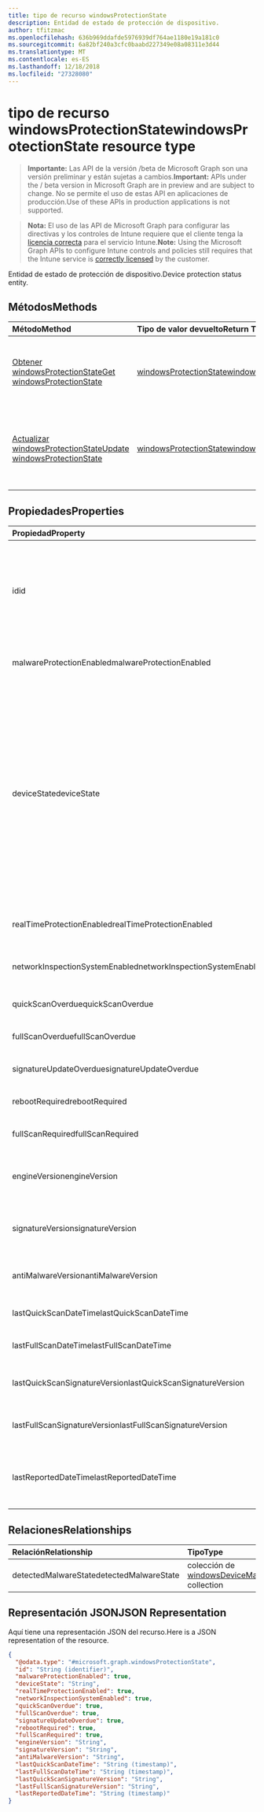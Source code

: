 ```yaml
---
title: tipo de recurso windowsProtectionState
description: Entidad de estado de protección de dispositivo.
author: tfitzmac
ms.openlocfilehash: 636b969ddafde5976939df764ae1180e19a181c0
ms.sourcegitcommit: 6a82bf240a3cfc0baabd227349e08a08311e3d44
ms.translationtype: MT
ms.contentlocale: es-ES
ms.lasthandoff: 12/18/2018
ms.locfileid: "27328080"
---
```

# <a name="windowsprotectionstate-resource-type"></a><span data-ttu-id="ffc21-103">tipo de recurso windowsProtectionState</span><span class="sxs-lookup"><span data-stu-id="ffc21-103">windowsProtectionState resource type</span></span>

> <span data-ttu-id="ffc21-104">**Importante:** Las API de la versión /beta de Microsoft Graph son una versión preliminar y están sujetas a cambios.</span><span class="sxs-lookup"><span data-stu-id="ffc21-104">**Important:** APIs under the / beta version in Microsoft Graph are in preview and are subject to change.</span></span> <span data-ttu-id="ffc21-105">No se permite el uso de estas API en aplicaciones de producción.</span><span class="sxs-lookup"><span data-stu-id="ffc21-105">Use of these APIs in production applications is not supported.</span></span>

> <span data-ttu-id="ffc21-106">**Nota:** El uso de las API de Microsoft Graph para configurar las directivas y los controles de Intune requiere que el cliente tenga la [licencia correcta](https://go.microsoft.com/fwlink/?linkid=839381) para el servicio Intune.</span><span class="sxs-lookup"><span data-stu-id="ffc21-106">**Note:** Using the Microsoft Graph APIs to configure Intune controls and policies still requires that the Intune service is [correctly licensed](https://go.microsoft.com/fwlink/?linkid=839381) by the customer.</span></span>

<span data-ttu-id="ffc21-107">Entidad de estado de protección de dispositivo.</span><span class="sxs-lookup"><span data-stu-id="ffc21-107">Device protection status entity.</span></span>
## <a name="methods"></a><span data-ttu-id="ffc21-108">Métodos</span><span class="sxs-lookup"><span data-stu-id="ffc21-108">Methods</span></span>
|<span data-ttu-id="ffc21-109">Método</span><span class="sxs-lookup"><span data-stu-id="ffc21-109">Method</span></span>|<span data-ttu-id="ffc21-110">Tipo de valor devuelto</span><span class="sxs-lookup"><span data-stu-id="ffc21-110">Return Type</span></span>|<span data-ttu-id="ffc21-111">Descripción</span><span class="sxs-lookup"><span data-stu-id="ffc21-111">Description</span></span>|
|:---|:---|:---|
|[<span data-ttu-id="ffc21-112">Obtener windowsProtectionState</span><span class="sxs-lookup"><span data-stu-id="ffc21-112">Get windowsProtectionState</span></span>](../api/intune-devices-windowsprotectionstate-get.md)|[<span data-ttu-id="ffc21-113">windowsProtectionState</span><span class="sxs-lookup"><span data-stu-id="ffc21-113">windowsProtectionState</span></span>](../resources/intune-devices-windowsprotectionstate.md)|<span data-ttu-id="ffc21-114">Leer las propiedades y las relaciones del objeto [windowsProtectionState](../resources/intune-devices-windowsprotectionstate.md) .</span><span class="sxs-lookup"><span data-stu-id="ffc21-114">Read properties and relationships of the [windowsProtectionState](../resources/intune-devices-windowsprotectionstate.md) object.</span></span>|
|[<span data-ttu-id="ffc21-115">Actualizar windowsProtectionState</span><span class="sxs-lookup"><span data-stu-id="ffc21-115">Update windowsProtectionState</span></span>](../api/intune-devices-windowsprotectionstate-update.md)|[<span data-ttu-id="ffc21-116">windowsProtectionState</span><span class="sxs-lookup"><span data-stu-id="ffc21-116">windowsProtectionState</span></span>](../resources/intune-devices-windowsprotectionstate.md)|<span data-ttu-id="ffc21-117">Actualizar las propiedades de un objeto [windowsProtectionState](../resources/intune-devices-windowsprotectionstate.md) .</span><span class="sxs-lookup"><span data-stu-id="ffc21-117">Update the properties of a [windowsProtectionState](../resources/intune-devices-windowsprotectionstate.md) object.</span></span>|

## <a name="properties"></a><span data-ttu-id="ffc21-118">Propiedades</span><span class="sxs-lookup"><span data-stu-id="ffc21-118">Properties</span></span>
|<span data-ttu-id="ffc21-119">Propiedad</span><span class="sxs-lookup"><span data-stu-id="ffc21-119">Property</span></span>|<span data-ttu-id="ffc21-120">Tipo</span><span class="sxs-lookup"><span data-stu-id="ffc21-120">Type</span></span>|<span data-ttu-id="ffc21-121">Descripción</span><span class="sxs-lookup"><span data-stu-id="ffc21-121">Description</span></span>|
|:---|:---|:---|
|<span data-ttu-id="ffc21-122">id</span><span class="sxs-lookup"><span data-stu-id="ffc21-122">id</span></span>|<span data-ttu-id="ffc21-123">String</span><span class="sxs-lookup"><span data-stu-id="ffc21-123">String</span></span>|<span data-ttu-id="ffc21-124">El identificador único para el objeto de estado de protección de dispositivo.</span><span class="sxs-lookup"><span data-stu-id="ffc21-124">The unique Identifier for the device protection status object.</span></span> <span data-ttu-id="ffc21-125">Esto es el identificador de dispositivo del dispositivo</span><span class="sxs-lookup"><span data-stu-id="ffc21-125">This is device id of the device</span></span>|
|<span data-ttu-id="ffc21-126">malwareProtectionEnabled</span><span class="sxs-lookup"><span data-stu-id="ffc21-126">malwareProtectionEnabled</span></span>|<span data-ttu-id="ffc21-127">Boolean</span><span class="sxs-lookup"><span data-stu-id="ffc21-127">Boolean</span></span>|<span data-ttu-id="ffc21-128">Protección contra malware está habilitado o no</span><span class="sxs-lookup"><span data-stu-id="ffc21-128">Anti malware is enabled or not</span></span>|
|<span data-ttu-id="ffc21-129">deviceState</span><span class="sxs-lookup"><span data-stu-id="ffc21-129">deviceState</span></span>|[<span data-ttu-id="ffc21-130">windowsDeviceHealthState</span><span class="sxs-lookup"><span data-stu-id="ffc21-130">windowsDeviceHealthState</span></span>](../resources/intune-devices-windowsdevicehealthstate.md)|<span data-ttu-id="ffc21-131">Estado del equipo (como clean o pendiente de examen completo o pendientes reinicio etcetera).</span><span class="sxs-lookup"><span data-stu-id="ffc21-131">Computer's state (like clean or pending full scan or pending reboot etc).</span></span> <span data-ttu-id="ffc21-132">Los valores posibles son: `clean`, `fullScanPending`, `rebootPending`, `manualStepsPending`, `offlineScanPending`, `critical`.</span><span class="sxs-lookup"><span data-stu-id="ffc21-132">Possible values are: `clean`, `fullScanPending`, `rebootPending`, `manualStepsPending`, `offlineScanPending`, `critical`.</span></span>|
|<span data-ttu-id="ffc21-133">realTimeProtectionEnabled</span><span class="sxs-lookup"><span data-stu-id="ffc21-133">realTimeProtectionEnabled</span></span>|<span data-ttu-id="ffc21-134">Boolean</span><span class="sxs-lookup"><span data-stu-id="ffc21-134">Boolean</span></span>|<span data-ttu-id="ffc21-135">¿Protección en tiempo real está habilitada o no?</span><span class="sxs-lookup"><span data-stu-id="ffc21-135">Real time protection is enabled or not?</span></span>|
|<span data-ttu-id="ffc21-136">networkInspectionSystemEnabled</span><span class="sxs-lookup"><span data-stu-id="ffc21-136">networkInspectionSystemEnabled</span></span>|<span data-ttu-id="ffc21-137">Boolean</span><span class="sxs-lookup"><span data-stu-id="ffc21-137">Boolean</span></span>|<span data-ttu-id="ffc21-138">¿Sistema de control de red habilitado o no?</span><span class="sxs-lookup"><span data-stu-id="ffc21-138">Network inspection system enabled or not?</span></span>|
|<span data-ttu-id="ffc21-139">quickScanOverdue</span><span class="sxs-lookup"><span data-stu-id="ffc21-139">quickScanOverdue</span></span>|<span data-ttu-id="ffc21-140">Boolean</span><span class="sxs-lookup"><span data-stu-id="ffc21-140">Boolean</span></span>|<span data-ttu-id="ffc21-141">¿Rápido examinar vencidas o no?</span><span class="sxs-lookup"><span data-stu-id="ffc21-141">Quick scan overdue or not?</span></span>|
|<span data-ttu-id="ffc21-142">fullScanOverdue</span><span class="sxs-lookup"><span data-stu-id="ffc21-142">fullScanOverdue</span></span>|<span data-ttu-id="ffc21-143">Boolean</span><span class="sxs-lookup"><span data-stu-id="ffc21-143">Boolean</span></span>|<span data-ttu-id="ffc21-144">¿Total de examen vencida o no?</span><span class="sxs-lookup"><span data-stu-id="ffc21-144">Full scan overdue or not?</span></span>|
|<span data-ttu-id="ffc21-145">signatureUpdateOverdue</span><span class="sxs-lookup"><span data-stu-id="ffc21-145">signatureUpdateOverdue</span></span>|<span data-ttu-id="ffc21-146">Boolean</span><span class="sxs-lookup"><span data-stu-id="ffc21-146">Boolean</span></span>|<span data-ttu-id="ffc21-147">¿Firma caducada o no?</span><span class="sxs-lookup"><span data-stu-id="ffc21-147">Signature out of date or not?</span></span>|
|<span data-ttu-id="ffc21-148">rebootRequired</span><span class="sxs-lookup"><span data-stu-id="ffc21-148">rebootRequired</span></span>|<span data-ttu-id="ffc21-149">Boolean</span><span class="sxs-lookup"><span data-stu-id="ffc21-149">Boolean</span></span>|<span data-ttu-id="ffc21-150">¿Es necesario reiniciar o no?</span><span class="sxs-lookup"><span data-stu-id="ffc21-150">Reboot required or not?</span></span>|
|<span data-ttu-id="ffc21-151">fullScanRequired</span><span class="sxs-lookup"><span data-stu-id="ffc21-151">fullScanRequired</span></span>|<span data-ttu-id="ffc21-152">Boolean</span><span class="sxs-lookup"><span data-stu-id="ffc21-152">Boolean</span></span>|<span data-ttu-id="ffc21-153">¿Examen completo o no necesario?</span><span class="sxs-lookup"><span data-stu-id="ffc21-153">Full scan required or not?</span></span>|
|<span data-ttu-id="ffc21-154">engineVersion</span><span class="sxs-lookup"><span data-stu-id="ffc21-154">engineVersion</span></span>|<span data-ttu-id="ffc21-155">String</span><span class="sxs-lookup"><span data-stu-id="ffc21-155">String</span></span>|<span data-ttu-id="ffc21-156">Versión del motor de actual extremo protección</span><span class="sxs-lookup"><span data-stu-id="ffc21-156">Current endpoint protection engine's version</span></span>|
|<span data-ttu-id="ffc21-157">signatureVersion</span><span class="sxs-lookup"><span data-stu-id="ffc21-157">signatureVersion</span></span>|<span data-ttu-id="ffc21-158">String</span><span class="sxs-lookup"><span data-stu-id="ffc21-158">String</span></span>|<span data-ttu-id="ffc21-159">Versión actual de las definiciones de malware</span><span class="sxs-lookup"><span data-stu-id="ffc21-159">Current malware definitions version</span></span>|
|<span data-ttu-id="ffc21-160">antiMalwareVersion</span><span class="sxs-lookup"><span data-stu-id="ffc21-160">antiMalwareVersion</span></span>|<span data-ttu-id="ffc21-161">String</span><span class="sxs-lookup"><span data-stu-id="ffc21-161">String</span></span>|<span data-ttu-id="ffc21-162">Actual de protección contra malware versión</span><span class="sxs-lookup"><span data-stu-id="ffc21-162">Current anti malware version</span></span>|
|<span data-ttu-id="ffc21-163">lastQuickScanDateTime</span><span class="sxs-lookup"><span data-stu-id="ffc21-163">lastQuickScanDateTime</span></span>|<span data-ttu-id="ffc21-164">DateTimeOffset</span><span class="sxs-lookup"><span data-stu-id="ffc21-164">DateTimeOffset</span></span>|<span data-ttu-id="ffc21-165">Fecha y hora último análisis rápido</span><span class="sxs-lookup"><span data-stu-id="ffc21-165">Last quick scan datetime</span></span>|
|<span data-ttu-id="ffc21-166">lastFullScanDateTime</span><span class="sxs-lookup"><span data-stu-id="ffc21-166">lastFullScanDateTime</span></span>|<span data-ttu-id="ffc21-167">DateTimeOffset</span><span class="sxs-lookup"><span data-stu-id="ffc21-167">DateTimeOffset</span></span>|<span data-ttu-id="ffc21-168">Fecha y hora último análisis rápido</span><span class="sxs-lookup"><span data-stu-id="ffc21-168">Last quick scan datetime</span></span>|
|<span data-ttu-id="ffc21-169">lastQuickScanSignatureVersion</span><span class="sxs-lookup"><span data-stu-id="ffc21-169">lastQuickScanSignatureVersion</span></span>|<span data-ttu-id="ffc21-170">String</span><span class="sxs-lookup"><span data-stu-id="ffc21-170">String</span></span>|<span data-ttu-id="ffc21-171">Última versión de firma de análisis rápido</span><span class="sxs-lookup"><span data-stu-id="ffc21-171">Last quick scan signature version</span></span>|
|<span data-ttu-id="ffc21-172">lastFullScanSignatureVersion</span><span class="sxs-lookup"><span data-stu-id="ffc21-172">lastFullScanSignatureVersion</span></span>|<span data-ttu-id="ffc21-173">String</span><span class="sxs-lookup"><span data-stu-id="ffc21-173">String</span></span>|<span data-ttu-id="ffc21-174">Última versión de firma de examen completo</span><span class="sxs-lookup"><span data-stu-id="ffc21-174">Last full scan signature version</span></span>|
|<span data-ttu-id="ffc21-175">lastReportedDateTime</span><span class="sxs-lookup"><span data-stu-id="ffc21-175">lastReportedDateTime</span></span>|<span data-ttu-id="ffc21-176">DateTimeOffset</span><span class="sxs-lookup"><span data-stu-id="ffc21-176">DateTimeOffset</span></span>|<span data-ttu-id="ffc21-177">Último estado de mantenimiento de dispositivo el tiempo notificado</span><span class="sxs-lookup"><span data-stu-id="ffc21-177">Last device health status reported time</span></span>|

## <a name="relationships"></a><span data-ttu-id="ffc21-178">Relaciones</span><span class="sxs-lookup"><span data-stu-id="ffc21-178">Relationships</span></span>
|<span data-ttu-id="ffc21-179">Relación</span><span class="sxs-lookup"><span data-stu-id="ffc21-179">Relationship</span></span>|<span data-ttu-id="ffc21-180">Tipo</span><span class="sxs-lookup"><span data-stu-id="ffc21-180">Type</span></span>|<span data-ttu-id="ffc21-181">Descripción</span><span class="sxs-lookup"><span data-stu-id="ffc21-181">Description</span></span>|
|:---|:---|:---|
|<span data-ttu-id="ffc21-182">detectedMalwareState</span><span class="sxs-lookup"><span data-stu-id="ffc21-182">detectedMalwareState</span></span>|<span data-ttu-id="ffc21-183">colección de [windowsDeviceMalwareState](../resources/intune-devices-windowsdevicemalwarestate.md)</span><span class="sxs-lookup"><span data-stu-id="ffc21-183">[windowsDeviceMalwareState](../resources/intune-devices-windowsdevicemalwarestate.md) collection</span></span>|<span data-ttu-id="ffc21-184">Lista de dispositivos de malware</span><span class="sxs-lookup"><span data-stu-id="ffc21-184">Device malware list</span></span>|

## <a name="json-representation"></a><span data-ttu-id="ffc21-185">Representación JSON</span><span class="sxs-lookup"><span data-stu-id="ffc21-185">JSON Representation</span></span>
<span data-ttu-id="ffc21-186">Aquí tiene una representación JSON del recurso.</span><span class="sxs-lookup"><span data-stu-id="ffc21-186">Here is a JSON representation of the resource.</span></span>
<!-- {
  "blockType": "resource",
  "keyProperty": "id",
  "@odata.type": "microsoft.graph.windowsProtectionState"
}
-->
``` json
{
  "@odata.type": "#microsoft.graph.windowsProtectionState",
  "id": "String (identifier)",
  "malwareProtectionEnabled": true,
  "deviceState": "String",
  "realTimeProtectionEnabled": true,
  "networkInspectionSystemEnabled": true,
  "quickScanOverdue": true,
  "fullScanOverdue": true,
  "signatureUpdateOverdue": true,
  "rebootRequired": true,
  "fullScanRequired": true,
  "engineVersion": "String",
  "signatureVersion": "String",
  "antiMalwareVersion": "String",
  "lastQuickScanDateTime": "String (timestamp)",
  "lastFullScanDateTime": "String (timestamp)",
  "lastQuickScanSignatureVersion": "String",
  "lastFullScanSignatureVersion": "String",
  "lastReportedDateTime": "String (timestamp)"
}
```





